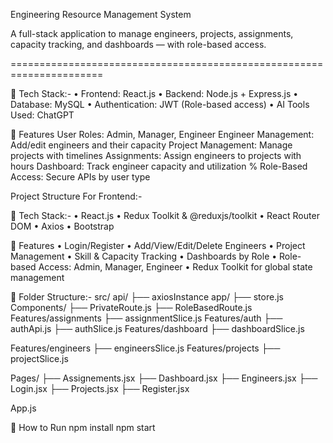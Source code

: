 Engineering Resource Management System

A full-stack application to manage engineers, projects, assignments, capacity tracking, and dashboards — with role-based access.

======================================================================

	Tech Stack:- 
•	Frontend: React.js 
•	Backend: Node.js + Express.js
•	Database: MySQL
•	Authentication: JWT (Role-based access)
•	AI Tools Used: ChatGPT

	Features
User Roles: Admin, Manager, Engineer
Engineer Management: Add/edit engineers and their capacity
Project Management: Manage projects with timelines
Assignments: Assign engineers to projects with hours
Dashboard: Track engineer capacity and utilization %
Role-Based Access: Secure APIs by user type


Project Structure For Frontend:-

	Tech Stack:- 
•	React.js
•	Redux Toolkit & @reduxjs/toolkit
•	React Router DOM
•	Axios
•	Bootstrap

	Features
•	 Login/Register
•	 Add/View/Edit/Delete Engineers
•	Project Management
•	Skill & Capacity Tracking
•	Dashboards by Role
•	Role-based Access: Admin, Manager, Engineer
•	Redux Toolkit for global state management




	Folder Structure:- 
src/
api/
├── axiosInstance
app/
├── store.js
Components/
├── PrivateRoute.js
├── RoleBasedRoute.js
Features/assignments
├── assignmentSlice.js
Features/auth
├── authApi.js
├── authSlice.js
Features/dashboard
├── dashboardSlice.js

Features/engineers
├── engineersSlice.js
Features/projects
├── projectSlice.js


Pages/
├── Assignements.jsx
├── Dashboard.jsx
├── Engineers.jsx
├── Login.jsx
├── Projects.jsx
├── Register.jsx

App.js

	How to Run
npm install
npm start

